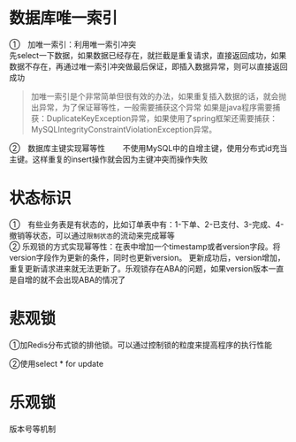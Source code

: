 # 数据库唯一索引
①　加唯一索引：利用唯一索引冲突  
先select一下数据，如果数据已经存在，就拦截是重复请求，直接返回成功，如果数据不存在，再通过唯一索引冲突做最后保证，即插入数据异常，则可以直接返回成功
> 加唯一索引是个非常简单但很有效的办法，如果重复插入数据的话，就会抛出异常，为了保证幂等性，一般需要捕获这个异常
> 如果是java程序需要捕获：DuplicateKeyException异常，如果使用了spring框架还需要捕获：MySQLIntegrityConstraintViolationException异常。

②　数据库主键实现幂等性　　
不使用MySQL中的自增主键，使用分布式id充当主键。这样重复的insert操作就会因为主键冲突而操作失败

# 状态标识
①　有些业务表是有状态的，比如订单表中有：1-下单、2-已支付、3-完成、4-撤销等状态，可以通过```限制状态```的流动来完成幂等  
② 乐观锁的方式实现幂等性：在表中增加一个timestamp或者version字段。将version字段作为更新的条件，同时也更新version。
更新成功后，version增加，重复更新请求进来就无法更新了。乐观锁存在ABA的问题，如果version版本一直是自增的就不会出现ABA的情况了

# 悲观锁

①加Redis分布式锁的排他锁。可以通过控制锁的粒度来提高程序的执行性能

②使用select * for update

# 乐观锁

版本号等机制